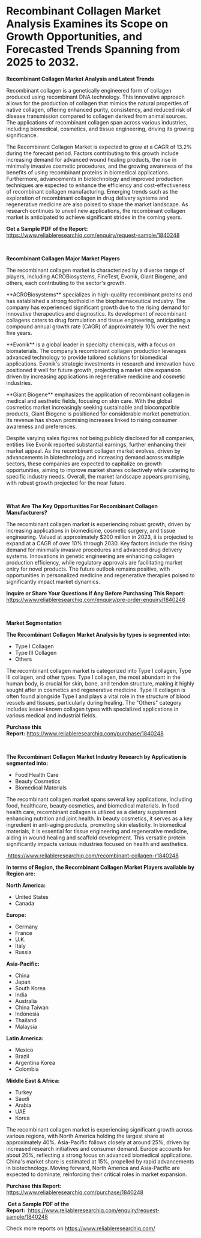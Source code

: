 <p><h1>Recombinant Collagen Market Analysis Examines its Scope on Growth Opportunities, and Forecasted Trends Spanning from 2025 to 2032.</h1></p><p><strong>Recombinant Collagen Market Analysis and Latest Trends</strong></p>
<p><p>Recombinant collagen is a genetically engineered form of collagen produced using recombinant DNA technology. This innovative approach allows for the production of collagen that mimics the natural properties of native collagen, offering enhanced purity, consistency, and reduced risk of disease transmission compared to collagen derived from animal sources. The applications of recombinant collagen span across various industries, including biomedical, cosmetics, and tissue engineering, driving its growing significance.</p><p>The Recombinant Collagen Market is expected to grow at a CAGR of 13.2% during the forecast period. Factors contributing to this growth include increasing demand for advanced wound healing products, the rise in minimally invasive cosmetic procedures, and the growing awareness of the benefits of using recombinant proteins in biomedical applications. Furthermore, advancements in biotechnology and improved production techniques are expected to enhance the efficiency and cost-effectiveness of recombinant collagen manufacturing. Emerging trends such as the exploration of recombinant collagen in drug delivery systems and regenerative medicine are also poised to shape the market landscape. As research continues to unveil new applications, the recombinant collagen market is anticipated to achieve significant strides in the coming years.</p></p>
<p><strong>Get a Sample PDF of the Report:&nbsp;</strong> <a href="https://www.reliableresearchiq.com/enquiry/request-sample/1840248?utm_campaign=3058&utm_medium=2&utm_source=Github&utm_content=ia&utm_term=08032025&utm_id=recombinant-collagen">https://www.reliableresearchiq.com/enquiry/request-sample/1840248</a></p>
<p>&nbsp;</p>
<p><strong>Recombinant Collagen Major Market Players</strong></p>
<p><p>The recombinant collagen market is characterized by a diverse range of players, including ACROBiosystems, FineTest, Evonik, Giant Biogene, and others, each contributing to the sector's growth. </p><p>**ACROBiosystems** specializes in high-quality recombinant proteins and has established a strong foothold in the biopharmaceutical industry. The company has experienced significant growth due to the rising demand for innovative therapeutics and diagnostics. Its development of recombinant collagens caters to drug formulation and tissue engineering, anticipating a compound annual growth rate (CAGR) of approximately 10% over the next five years.</p><p>**Evonik** is a global leader in specialty chemicals, with a focus on biomaterials. The company’s recombinant collagen production leverages advanced technology to provide tailored solutions for biomedical applications. Evonik's strategic investments in research and innovation have positioned it well for future growth, projecting a market size expansion driven by increasing applications in regenerative medicine and cosmetic industries.</p><p>**Giant Biogene** emphasizes the application of recombinant collagen in medical and aesthetic fields, focusing on skin care. With the global cosmetics market increasingly seeking sustainable and biocompatible products, Giant Biogene is positioned for considerable market penetration. Its revenue has shown promising increases linked to rising consumer awareness and preferences.</p><p>Despite varying sales figures not being publicly disclosed for all companies, entities like Evonik reported substantial earnings, further enhancing their market appeal. As the recombinant collagen market evolves, driven by advancements in biotechnology and increasing demand across multiple sectors, these companies are expected to capitalize on growth opportunities, aiming to improve market shares collectively while catering to specific industry needs. Overall, the market landscape appears promising, with robust growth projected for the near future.</p></p>
<p>&nbsp;</p>
<p><strong>What Are The Key Opportunities For Recombinant Collagen Manufacturers?</strong></p>
<p><p>The recombinant collagen market is experiencing robust growth, driven by increasing applications in biomedicine, cosmetic surgery, and tissue engineering. Valued at approximately $200 million in 2023, it is projected to expand at a CAGR of over 10% through 2030. Key factors include the rising demand for minimally invasive procedures and advanced drug delivery systems. Innovations in genetic engineering are enhancing collagen production efficiency, while regulatory approvals are facilitating market entry for novel products. The future outlook remains positive, with opportunities in personalized medicine and regenerative therapies poised to significantly impact market dynamics.</p></p>
<p><strong>Inquire or Share Your Questions If Any Before Purchasing This Report:</strong> <a href="https://www.reliableresearchiq.com/enquiry/pre-order-enquiry/1840248?utm_campaign=3058&utm_medium=2&utm_source=Github&utm_content=ia&utm_term=08032025&utm_id=recombinant-collagen">https://www.reliableresearchiq.com/enquiry/pre-order-enquiry/1840248</a></p>
<p>&nbsp;</p>
<p><strong>Market Segmentation</strong></p>
<p><strong>The Recombinant Collagen Market Analysis by types is segmented into:</strong></p>
<p><ul><li>Type I Collagen</li><li>Type Ⅲ Collagen</li><li>Others</li></ul></p>
<p><p>The recombinant collagen market is categorized into Type I collagen, Type III collagen, and other types. Type I collagen, the most abundant in the human body, is crucial for skin, bone, and tendon structure, making it highly sought after in cosmetics and regenerative medicine. Type III collagen is often found alongside Type I and plays a vital role in the structure of blood vessels and tissues, particularly during healing. The "Others" category includes lesser-known collagen types with specialized applications in various medical and industrial fields.</p></p>
<p><strong>Purchase this Report:&nbsp;</strong><a href="https://www.reliableresearchiq.com/purchase/1840248?utm_campaign=3058&utm_medium=2&utm_source=Github&utm_content=ia&utm_term=08032025&utm_id=recombinant-collagen">https://www.reliableresearchiq.com/purchase/1840248</a></p>
<p>&nbsp;</p>
<p><strong>The Recombinant Collagen Market Industry Research by Application is segmented into:</strong></p>
<p><ul><li>Food Health Care</li><li>Beauty Cosmetics</li><li>Biomedical Materials</li></ul></p>
<p><p>The recombinant collagen market spans several key applications, including food, healthcare, beauty cosmetics, and biomedical materials. In food health care, recombinant collagen is utilized as a dietary supplement enhancing nutrition and joint health. In beauty cosmetics, it serves as a key ingredient in anti-aging products, promoting skin elasticity. In biomedical materials, it is essential for tissue engineering and regenerative medicine, aiding in wound healing and scaffold development. This versatile protein significantly impacts various industries focused on health and aesthetics.</p></p>
<p><a href="https://www.reliableresearchiq.com/recombinant-collagen-r1840248?utm_campaign=3058&utm_medium=2&utm_source=Github&utm_content=ia&utm_term=08032025&utm_id=recombinant-collagen">&nbsp;https://www.reliableresearchiq.com/recombinant-collagen-r1840248</a></p>
<p><strong>In terms of Region, the Recombinant Collagen Market Players available by Region are:</strong></p>
<p>
    <p> <strong> North America: </strong>
        <ul>
            <li>United States</li>
            <li>Canada</li>
        </ul>
        </p> 
    <p> <strong> Europe: </strong>
        <ul>
            <li>Germany</li>
            <li>France</li>
            <li>U.K.</li>
            <li>Italy</li>
            <li>Russia</li>
        </ul>
        </p> 
    <p> <strong> Asia-Pacific: </strong>
        <ul>
            <li>China</li>
            <li>Japan</li>
            <li>South Korea</li>
            <li>India</li>
            <li>Australia</li>
            <li>China Taiwan</li>
            <li>Indonesia</li>
            <li>Thailand</li>
            <li>Malaysia</li>
        </ul>
        </p> 
    <p> <strong> Latin America: </strong>
        <ul>
            <li>Mexico</li>
            <li>Brazil</li>
            <li>Argentina Korea</li>
            <li>Colombia</li>
        </ul>
        </p> 
    <p> <strong> Middle East & Africa: </strong>
        <ul>
            <li>Turkey</li>
            <li>Saudi</li>
            <li>Arabia</li>
            <li>UAE</li>
            <li>Korea</li>
        </ul>
    </p>
    </p>
<p><p>The recombinant collagen market is experiencing significant growth across various regions, with North America holding the largest share at approximately 40%. Asia-Pacific follows closely at around 25%, driven by increased research initiatives and consumer demand. Europe accounts for about 20%, reflecting a strong focus on advanced biomedical applications. China's market share is estimated at 15%, propelled by rapid advancements in biotechnology. Moving forward, North America and Asia-Pacific are expected to dominate, reinforcing their critical roles in market expansion.</p></p>
<p><strong>Purchase this Report: </strong><a href="https://www.reliableresearchiq.com/purchase/1840248?utm_campaign=3058&utm_medium=2&utm_source=Github&utm_content=ia&utm_term=08032025&utm_id=recombinant-collagen">https://www.reliableresearchiq.com/purchase/1840248</a></p>
<p>&nbsp;<strong>Get a Sample PDF of the Report:&nbsp;&nbsp;</strong><a href="https://www.reliableresearchiq.com/enquiry/request-sample/1840248?utm_campaign=3058&utm_medium=2&utm_source=Github&utm_content=ia&utm_term=08032025&utm_id=recombinant-collagen">https://www.reliableresearchiq.com/enquiry/request-sample/1840248</a></p>
<p><strong></strong></p>
<p>Check more reports on <a href="https://www.reliableresearchiq.com/?utm_campaign=3058&utm_medium=2&utm_source=Github&utm_content=ia&utm_term=08032025&utm_id=recombinant-collagen">https://www.reliableresearchiq.com/</a></p>